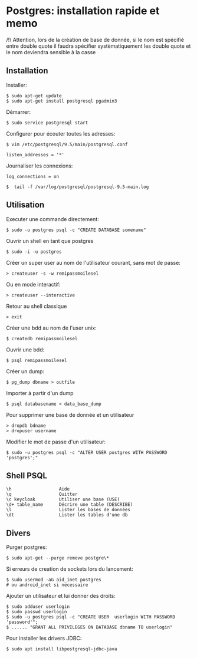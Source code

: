 # Postgres: installation rapide et memo

/!\ Attention, lors de la création de base de donnée, si le nom est spécifié entre double quote il faudra 
spécifier systèmatiquement les double quote et le nom deviendra sensible à la casse

## Installation

Installer:

    $ sudo apt-get update
    $ sudo apt-get install postgresql pgadmin3

Démarrer:

    $ sudo service postgresql start

Configurer pour écouter toutes les adresses:

    $ vim /etc/postgresql/9.5/main/postgresql.conf

    listen_addresses = '*'

Journaliser les connexions:

    log_connections = on

    $  tail -f /var/log/postgresql/postgresql-9.5-main.log 


## Utilisation

Executer une commande directement:

    $ sudo -u postgres psql -c "CREATE DATABASE somename"

Ouvrir un shell en tant que postgres

    $ sudo -i -u postgres

Créer un super user au nom de l'utilisateur courant, sans mot de passe:
    
    > createuser -s -w remipassmoilesel

Ou en mode interactif:
    
    > createuser --interactive

Retour au shell classique
    
    > exit
    
Créer une bdd au nom de l'user unix:
    
    $ createdb remipassmoilesel

Ouvrir une bdd:

    $ psql remipassmoilesel

Créer un dump:

    $ pg_dump dbname > outfile

Importer à partir d'un dump
    
    $ psql databasename < data_base_dump

Pour supprimer une base de donnée et un utilisateur
    
    > dropdb bdname
    > dropuser username
    
Modifier le mot de passe d'un utilisateur:

    $ sudo -u postgres psql -c "ALTER USER postgres WITH PASSWORD 'postgres';"    

## Shell PSQL

    \h                  Aide
    \q                  Quitter
    \c keycloak         Utiliser une base (USE)
    \d+ table_name      Décrire une table (DESCRIBE)    
    \l                  Lister les bases de données
    \dt                 Lister les tables d'une db

## Divers

Purger postgres:

	$ sudo apt-get --purge remove postgre\*

Si erreurs de creation de sockets lors du lancement:

	$ sudo usermod -aG aid_inet postgres
	# ou android_inet si necessaire

Ajouter un utilisateur et lui donner des droits:

	$ sudo adduser userlogin
	$ sudo passwd userlogin
	$ sudo -u postgres psql -c "CREATE USER  userlogin WITH PASSWORD 'password'";
	$ ...... "GRANT ALL PRIVILEGES ON DATABASE dbname TO userlogin" 

Pour installer les drivers JDBC:

	$ sudo apt install libpostgresql-jdbc-java


